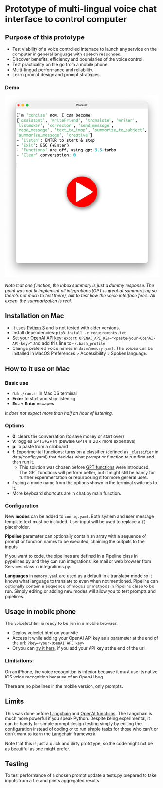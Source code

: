 
# Prototype of multi-lingual voice chat interface to control computer

## Purpose of this prototype

- Test viability of a voice controlled interface to launch any service on the computer in general language with speech responses. 
- Discover benefits, efficiency and boundaries of the voice control.
- Test practicality on the go from a mobile phone.
- Multi-lingual performance and reliability. 
- Learn prompt design and prompt strategies. 


### Demo


[![Prototype test](/docs/voicelet.png)](https://www.youtube.com/watch?v=O8nsvHwy5VY)

_Note that one function, the inbox summary is just a dummy response. The point was not to implement all integrations (GPT is great at summarizing so there's not much to test there), but to test how the voice interface feels. All except the summarization is real._

## Installation on Mac

- It uses [Python 3](https://www.python.org/) and is not tested with older versions.
- Install dependencies: `pip3 install -r requirements.txt`
- Set your [OpenAI API key](https://platform.openai.com/account/api-keys): `export OPENAI_API_KEY="<paste-your-OpenAI-API-key>"` and add this line to `~/.bash_profile`
- Change prefered voice names in `data/memory.yaml`. The voices can be installed in MacOS Preferences > Accessibility > Spoken language. 

## How to it use on Mac

### Basic use

- run `./run.sh` in Mac OS terminal
- __Enter__ to start and stop listening
- __Esc + Enter__ escapes
  
_It does not expect more than half an hour of listening._

### Options

- __0__: clears the conversation (to save money or start over)
- __v__: toggles GPT3/GPT4 (beware GPT4 is 20× more expensive)
- __p__: to paste from a clipboard
- __f__: Experimental functions: turns on a classifier (defined as `_classifier` in data/config.yaml) that decides what prompt or function to run first and then run it. 
    - This solution was chosen before [GPT functions](https://platform.openai.com/docs/guides/gpt/function-calling) were introduced. The GPT functions will perform better, but it might still be handy for further experimentation or repurposing it for more general uses.
- Typing a mode name from the options shown in the terminal switches to it.
- More keyboard shortcuts are in chat.py main function.

### Configuration

New __modes__ can be added to `config.yaml`. Both system and user message template text must be included. 
User input will be used to replace a `{}` placeholder.

__Pipeline__ parameter can optionally contain an array with a sequence of prompt or function names to be executed, chaining the outputs to the inputs.

If you want to code, the pipelines are defined in a Pipeline class in pypelines.py and they can run integrations like mail or web browser from Services class in integrations.py. 

__Languages__ in `memory.yaml` are used as a default in a translator mode so it knows what language to translate to even when not mentioned. 
Pipeline can optionally contain a sequence of modes or methods in Pipeline class to be run. 
Simply editing or adding new modes will allow you to test prompts and pipelines.

## Usage in mobile phone

The voicelet.html is ready to be run in a mobile browser. 

- Deploy voicelet.html on your site
- Access it while adding your OpenAI API key as a parameter at the end of the url: `?key=<your-OpenAI API key>`
- Or you can [try it here](https://www.hoursfrom.world/_functions/voicelet/?key=), if you add your API key at the end of the url. 

### Limitations:
On an iPhone, the voice recognition is inferior because it must use its native iOS voice recognition because of an OpenAI bug.

There are no pipelines in the mobile version, only prompts. 

## Limits

This was done before [Langchain](https://python.langchain.com/) and [OpenAI functions](https://platform.openai.com/docs/guides/gpt/function-calling). The Langchain is much more powerful if you speak Python. Despite being experimental, it can be handy for simple prompt design testing simply by editing the configuration instead of coding or to run simple tasks for those who can't or don't want to learn the Langchain framework.

Note that this is just a quick and dirty prototype, so the code might not be as beautiful as one might prefer. 


## Testing

To test performance of a chosen prompt update a tests.py prepared to take inputs from a file and prints aggregated results. 